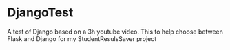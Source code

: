 # DjangoTest
A test of Django based on a 3h youtube video. This to help choose between Flask and Django for my StudentResulsSaver project

